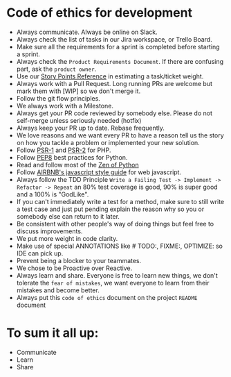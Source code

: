# Code of ethics for development
- Always communicate. Always be online on Slack.
- Always check the list of tasks in our Jira workspace, or Trello Board.
- Make sure all the requirements for a sprint is completed before starting a sprint.
- Always check the `Product Requirements Document`. If there are confusing part, ask the `product owner`.
- Use our [Story Points Reference](https://docs.google.com/spreadsheets/d/1d0NXGroIpStZZtTgpfWG5JEk1T97xBEqSRX60pIs2WE/edit#gid=0) in estimating a task/ticket weight.
- Always work with a Pull Request. Long running PRs are welcome but mark them with [WIP] so we don't merge it.
- Follow the git flow principles.
- We always work with a Milestone.
- Always get your PR code reviewed by somebody else. Please do not self-merge unless seriously needed (hotfix)
- Always keep your PR up to date. Rebase frequently.
- We love reasons and we want every PR to have a reason tell us the story on how you tackle a problem or implemented your new solution.
- Follow [PSR-1](https://www.php-fig.org/psr/psr-1/) and [PSR-2](https://www.php-fig.org/psr/psr-2/) for PHP.
- Follow [PEP8](https://www.python.org/dev/peps/pep-0008/) best practices for Python.
- Read and follow most of the [Zen of Python](https://www.python.org/dev/peps/pep-0020/)
- Follow [AIRBNB's javascript style guide](https://github.com/airbnb/javascript) for web javascript.
- Always follow the TDD Principle `Write a Failing Test -> Implement -> Refactor -> Repeat` an 80% test coverage is good, 90% is super good and a 100% is "GodLike".
- If you can't immediately write a test for a method, make sure to still write a test case and just put pending explain the reason why so you or somebody else can return to it later.
- Be consistent with other people's way of doing things but feel free to discuss improvements.
- We put more weight in code clarity.
- Make use of special ANNOTATIONS like # TODO:, FIXME:, OPTIMIZE: so IDE can pick up.
- Prevent being a blocker to your teammates.
- We chose to be Proactive over Reactive.
- Always learn and share. Everyone is free to learn new things, we don't tolerate the `fear of mistakes`, we want everyone to learn from their mistakes and become better.
- Always put this `code of ethics` document on the project `README` document


# To sum it all up:
- Communicate
- Learn
- Share
